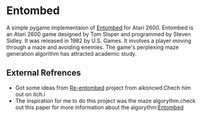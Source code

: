 # Entombed
A simple pygame implementaion of <a href = "https://en.wikipedia.org/wiki/Entombed_(Atari_2600))https://en.wikipedia.org/wiki/Entombed_(Atari_2600)">Entombed</a> for Atari 2600.
Entombed is an Atari 2600 game designed by Tom Sloper and programmed by Steven Sidley. It was released in 1982 by U.S. Games. It involves a player moving through a maze and avoiding enemies. The game's perplexing maze generation algorithm has attracted academic study.

## External Refrences
- Got some ideas from <a href="https://aikoncwd.itch.io/re-entombed">Re-entombed</a> project from aikoncwd.Chech him out on itch.i
-  The inspiration for me to do this project was the maze algorythm.check out this paper for more information about the algorythm:<a href="https://arxiv.org/ftp/arxiv/papers/1811/1811.02035.pdf">Entombed</a>
